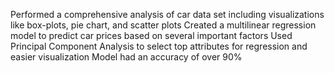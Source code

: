 Performed a comprehensive analysis of car data set including visualizations like box-plots, pie chart, and scatter plots
Created a multilinear regression model to predict car prices based on several important factors Used Principal Component Analysis to select top attributes for regression and easier visualization 
Model had an accuracy of over 90%
